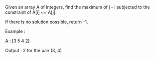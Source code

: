 Given an array A of integers, find the maximum of j - i subjected to the constraint of A[i] <= A[j].

If there is no solution possible, return -1.

Example :

A : [3 5 4 2]

Output : 2 
for the pair (3, 4)
